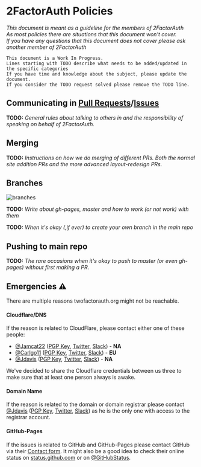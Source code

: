# 2FactorAuth Policies
_This document is meant as a guideline for the members of 2FactorAuth_  
_As most policies there are situations that this document won't cover._  
_If you have any questions that this document does not cover please ask another member of 2FactorAuth_  

```
This document is a Work In Progress.
Lines starting with TODO describe what needs to be added/updated in the specific categories
If you have time and knowledge about the subject, please update the document.
If you consider the TODO request solved please remove the TODO line.
```

## Communicating in [Pull Requests](https://help.github.com/articles/using-pull-requests/)/[Issues](https://guides.github.com/features/issues/)
__TODO:__ _General rules about talking to others in and the responsibility of speaking on behalf of 2FactorAuth._

## Merging
__TODO:__ _Instructions on how we do merging of different PRs. Both the normal site addition PRs and the more advanced layout-redesign PRs._

## Branches
![branches](http://puu.sh/oRxaJ/828be79847.png)

__TODO:__ _Write about gh-pages, master and how to work (or not work) with them_

__TODO:__ _When it's okay (,if ever) to create your own branch in the main repo_

## Pushing to main repo

__TODO:__ _The rare occasions when it's okay to push to master (or even gh-pages) without first making a PR._

## Emergencies :warning:

There are multiple reasons twofactorauth.org might not be reachable.

#### Cloudflare/DNS
If the reason is related to CloudFlare, please contact either one of these people:

* [@Jamcat22](https://github.com/jamcat22) ([PGP Key](https://keybase.io/jamcat22/key.asc), [Twitter](https://twitter.com/jamcat22), [Slack](https://twofactorauth.slack.com/team/jamcat22)) - __NA__
* [@Carlgo11](https://github.com/carlgo11) ([PGP Key](https://keybase.io/carlgo11/key.asc), [Twitter](https://twitter.com/carlgo11), [Slack](https://twofactorauth.slack.com/team/carlgo11)) - __EU__
* [@Jdavis](https://github.com/jdavis) ([PGP Key](https://keybase.io/davis/key.asc), [Twitter](https://twitter.com/hopefuljosh), [Slack](https://twofactorauth.slack.com/team/davis)) - __NA__

We've decided to share the Cloudflare credentials between us three to make sure that at least one person always is awake.

#### Domain Name
If the reason is related to the domain or domain registrar please contact [@Jdavis](https://github.com/jdavis) ([PGP Key](https://keybase.io/davis/key.asc), [Twitter](https://twitter.com/hopefuljosh), [Slack](https://twofactorauth.slack.com/team/davis)) as he is the only one with access to the registrar account.

#### GitHub-Pages
If the issues is related to GitHub and GitHub-Pages please contact GitHub via their [Contact form](https://github.com/contact).
It might also be a good idea to check their online status on [status.github.com](https://status.github.com/) or on [@GitHubStatus](https://twitter.com/githubstatus "GitHub Status on Twitter").
